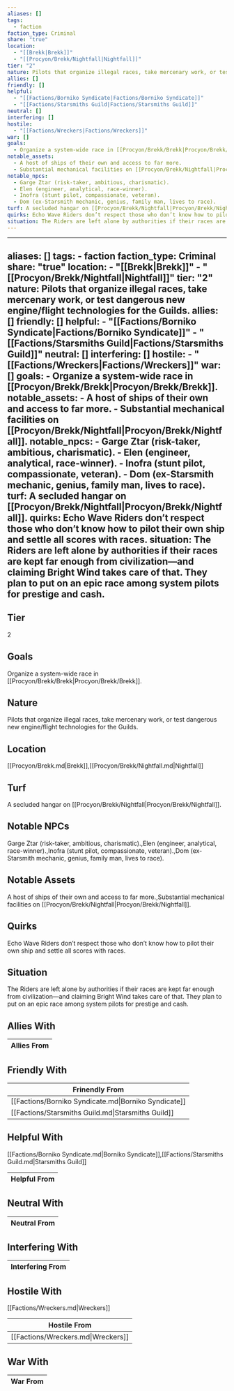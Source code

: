 ```yaml
---
aliases: []
tags:
  - faction
faction_type: Criminal
share: "true"
location:
  - "[[Brekk|Brekk]]"
  - "[[Procyon/Brekk/Nightfall|Nightfall]]"
tier: "2"
nature: Pilots that organize illegal races, take mercenary work, or test dangerous new engine/flight technologies for the Guilds.
allies: []
friendly: []
helpful:
  - "[[Factions/Borniko Syndicate|Factions/Borniko Syndicate]]"
  - "[[Factions/Starsmiths Guild|Factions/Starsmiths Guild]]"
neutral: []
interfering: []
hostile:
  - "[[Factions/Wreckers|Factions/Wreckers]]"
war: []
goals:
  - Organize a system-wide race in [[Procyon/Brekk/Brekk|Procyon/Brekk/Brekk]].
notable_assets:
  - A host of ships of their own and access to far more.
  - Substantial mechanical facilities on [[Procyon/Brekk/Nightfall|Procyon/Brekk/Nightfall]].
notable_npcs:
  - Garge Ztar (risk-taker, ambitious, charismatic).
  - Elen (engineer, analytical, race-winner).
  - Inofra (stunt pilot, compassionate, veteran).
  - Dom (ex-Starsmith mechanic, genius, family man, lives to race).
turf: A secluded hangar on [[Procyon/Brekk/Nightfall|Procyon/Brekk/Nightfall]].
quirks: Echo Wave Riders don’t respect those who don’t know how to pilot their own ship and settle all scores with races.
situation: The Riders are left alone by authorities if their races are kept far enough from civilization—and claiming Bright Wind takes care of that. They plan to put on an epic race among system pilots for prestige and cash.
---
```

---
aliases: []
tags:
    - faction
faction_type: Criminal
share: "true"
location:
    - "[[Brekk|Brekk]]"
    - "[[Procyon/Brekk/Nightfall|Nightfall]]"
tier: "2"
nature: Pilots that organize illegal races, take mercenary work, or test dangerous new engine/flight technologies for the Guilds.
allies: []
friendly: []
helpful:
    - "[[Factions/Borniko Syndicate|Factions/Borniko Syndicate]]"
    - "[[Factions/Starsmiths Guild|Factions/Starsmiths Guild]]"
neutral: []
interfering: []
hostile:
    - "[[Factions/Wreckers|Factions/Wreckers]]"
war: []
goals:
    - Organize a system-wide race in [[Procyon/Brekk/Brekk|Procyon/Brekk/Brekk]].
notable_assets:
    - A host of ships of their own and access to far more.
    - Substantial mechanical facilities on [[Procyon/Brekk/Nightfall|Procyon/Brekk/Nightfall]].
notable_npcs:
    - Garge Ztar (risk-taker, ambitious, charismatic).
    - Elen (engineer, analytical, race-winner).
    - Inofra (stunt pilot, compassionate, veteran).
    - Dom (ex-Starsmith mechanic, genius, family man, lives to race).
turf: A secluded hangar on [[Procyon/Brekk/Nightfall|Procyon/Brekk/Nightfall]].
quirks: Echo Wave Riders don’t respect those who don’t know how to pilot their own ship and settle all scores with races.
situation: The Riders are left alone by authorities if their races are kept far enough from civilization—and claiming Bright Wind takes care of that. They plan to put on an epic race among system pilots for prestige and cash.
---
## Tier

2

## Goals

Organize a system-wide race in [[Procyon/Brekk/Brekk|Procyon/Brekk/Brekk]].

## Nature

Pilots that organize illegal races, take mercenary work, or test dangerous new engine/flight technologies for the Guilds.

## Location

[[Procyon/Brekk.md|Brekk]],[[Procyon/Brekk/Nightfall.md|Nightfall]]

## Turf

A secluded hangar on [[Procyon/Brekk/Nightfall|Procyon/Brekk/Nightfall]].

## Notable NPCs

Garge Ztar (risk-taker, ambitious, charismatic).,Elen (engineer, analytical, race-winner).,Inofra (stunt pilot, compassionate, veteran).,Dom (ex-Starsmith mechanic, genius, family man, lives to race).

## Notable Assets

A host of ships of their own and access to far more.,Substantial mechanical facilities on [[Procyon/Brekk/Nightfall|Procyon/Brekk/Nightfall]].

## Quirks

Echo Wave Riders don’t respect those who don’t know how to pilot their own ship and settle all scores with races.

## Situation

The Riders are left alone by authorities if their races are kept far enough from civilization—and claiming Bright Wind takes care of that. They plan to put on an epic race among system pilots for prestige and cash.

## Allies With



| Allies From |
| ----------- |


## Friendly With



| Frinendly From                                       |
| ---------------------------------------------------- |
| [[Factions/Borniko Syndicate.md\|Borniko Syndicate]] |
| [[Factions/Starsmiths Guild.md\|Starsmiths Guild]]   |


## Helpful With

[[Factions/Borniko Syndicate.md|Borniko Syndicate]],[[Factions/Starsmiths Guild.md|Starsmiths Guild]]

| Helpful From |
| ------------ |


## Neutral With




| Neutral From |
| ------------ |



## Interfering With




| Interfering From |
| ---------------- |



## Hostile With

[[Factions/Wreckers.md|Wreckers]]


| Hostile From                       |
| ---------------------------------- |
| [[Factions/Wreckers.md\|Wreckers]] |



## War With



| War From |
| -------- |

